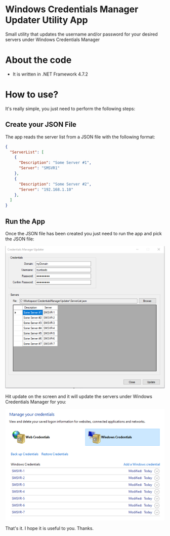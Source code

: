 # Windows Credentials Manager Updater Utility App
Small utility that updates the username and/or password for your desired servers under Windows Credentials Manager

# About the code
- It is written in .NET Framework 4.7.2

# How to use?
It's really simple, you just need to perform the following steps:

## Create your JSON File
The app reads the server list from a JSON file with the following format:

```json
{
  "ServerList": [
    {
      "Description": "Some Server #1",
      "Server": "SMSVR1"
    },
    {
      "Description": "Some Server #2",
      "Server": "192.168.1.10"
    },
  ]
}
```

## Run the App
Once the JSON file has been created you just need to run the app and pick the JSON file:

![Main Window Screen](Screenshots/Main.png?raw=true "Main Window Screen")

Hit update on the screen and it will update the servers under Windows Credentials Manager for you:

![Windows Credentials Manager](Screenshots/WCM.png?raw=true "Windows Credentials Manager")

That's it. I hope it is useful to you. Thanks.